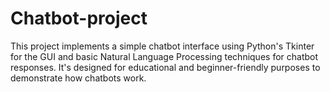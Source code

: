 # Chatbot-project
This project implements a simple chatbot interface using Python's Tkinter for the GUI and basic Natural Language Processing techniques for chatbot responses. It's designed for educational and beginner-friendly purposes to demonstrate how chatbots work.
